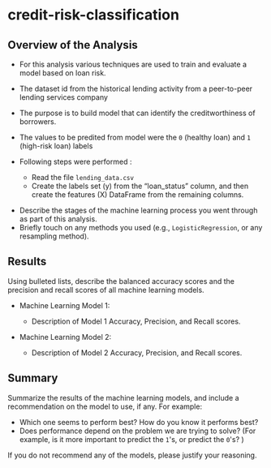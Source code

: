 # credit-risk-classification

## Overview of the Analysis

- For this analysis various techniques are used to train and evaluate a model based on loan risk.
- The dataset id from the historical lending activity from a peer-to-peer lending services company 
- The purpose is to build model that can identify the creditworthiness of borrowers.

- The values to be predited from model were the `0` (healthy loan) and `1` (high-risk loan) labels 
- Following steps were performed :
   - Read the file `lending_data.csv`
   - Create the labels set (y) from the “loan_status” column, and then create the features (X) DataFrame from the remaining columns.
* Describe the stages of the machine learning process you went through as part of this analysis.
* Briefly touch on any methods you used (e.g., `LogisticRegression`, or any resampling method).

## Results

Using bulleted lists, describe the balanced accuracy scores and the precision and recall scores of all machine learning models.

* Machine Learning Model 1:
  * Description of Model 1 Accuracy, Precision, and Recall scores.



* Machine Learning Model 2:
  * Description of Model 2 Accuracy, Precision, and Recall scores.

## Summary

Summarize the results of the machine learning models, and include a recommendation on the model to use, if any. For example:
* Which one seems to perform best? How do you know it performs best?
* Does performance depend on the problem we are trying to solve? (For example, is it more important to predict the `1`'s, or predict the `0`'s? )

If you do not recommend any of the models, please justify your reasoning.
